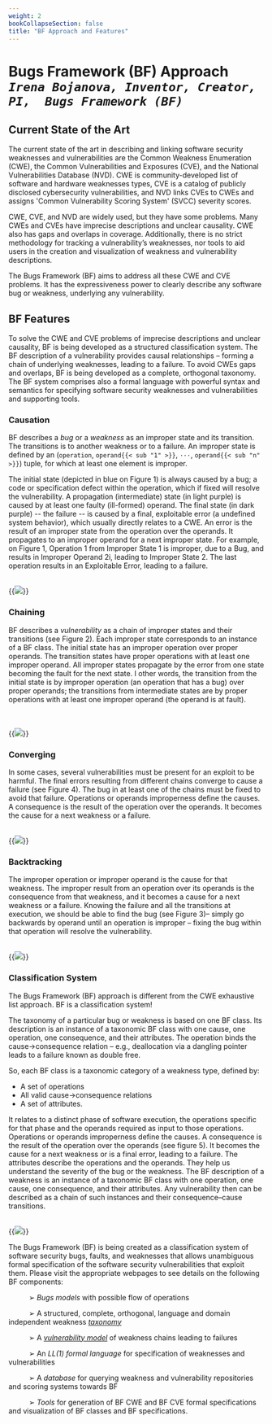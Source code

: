 ```yaml
---
weight: 2
bookCollapseSection: false
title: "BF Approach and Features"
---
```

# Bugs Framework (BF) Approach<br/>_`Irena Bojanova, Inventor, Creator, PI,  Bugs Framework (BF)`_

## Current State of the Art

The current state of the art in describing and linking software security weaknesses and vulnerabilities are the Common Weakness Enumeration (CWE), the Common Vulnerabilities and Exposures (CVE), and the National Vulnerabilities Database (NVD). CWE is community-developed list of software and hardware weaknesses types, CVE is a catalog of publicly disclosed cybersecurity vulnerabilities, and NVD links CVEs to CWEs and assigns 'Common Vulnerability Scoring System' (SVCC) severity scores.

CWE, CVE, and NVD are widely used, but they have some problems. Many CWEs and CVEs have imprecise descriptions and unclear causality. CWE also has gaps and overlaps in coverage. Additionally, there is no strict methodology for tracking a vulnerability’s weaknesses, nor tools to aid users in the creation and visualization of weakness and vulnerability  descriptions. 

The Bugs Framework (BF) aims to address all these CWE and CVE problems. It has the expressiveness power to clearly describe any software bug or weakness, underlying any vulnerability.

## BF Features

To solve the CWE and CVE problems of imprecise descriptions and unclear causality, BF is being developed as a structured classification system. The BF description of a vulnerability provides causal relationships – forming a chain of underlying weaknesses, leading to a failure. To avoid CWEs gaps and overlaps, BF is being developed as a complete, orthogonal taxonomy. The BF system comprises also a formal language with powerful syntax and semantics for specifying software security weaknesses and vulnerabilities and supporting tools.

### Causation

BF describes a _bug_ or a _weakness_ as an improper state and its transition. The transitions is to another weakness or to a failure. An improper state is defined by an (`operation`, `operand{{< sub "1" >}}`, `···`, `operand{{< sub "n" >}}`) tuple, for which at least one element is improper. 

The initial state (depicted in blue on Figure 1) is always caused by a bug; a code or specification defect within the operation, which if fixed will resolve the vulnerability. A propagation (intermediate) state (in light purple) is caused by at least one faulty (ill-formed) operand. The final state (in dark purple) -- the failure -- is caused by a final, exploitable error (a undefined system behavior), which usually directly relates to a CWE. An error is the result of an improper state from the operation over the operands. It propagates to an improper operand for a next improper state. For example, on Figure 1, Operation 1 from Improper State 1 is improper, due to a Bug, and results in Improper Operand 2i, leading to Improper State 2. The last operation results in an Exploitable Error, leading to a failure.

<br/>
 {{<img src="images/BF Models/BF Causation.svg" caption="Figure 1. BF Causality -- a bug or a weakness relates an improper state and its transition. The improper state is defined by an (`operation`, `operand 1`, `···`, `operand n`) tuple, for which at least one element is improper.The transition from that state is to another weakness or to a failure." >}}
<br/>

### Chaining 

BF describes a _vulnerability_ as a chain of improper states and their transitions (see Figure 2). Each improper state corresponds to an instance of a BF class. The initial state has an improper operation over proper operands. The transition states have proper operations with at least one improper operand. All improper states propagate by the error from one state becoming the fault for the next state. I other words, the transition from the initial state is by improper operation (an operation that has a bug) over proper operands; the transitions from intermediate states are by proper operations with at least one improper operand (the operand is at fault).

<br/><br/>
{{<img src="images/BF Models/BF Chaining.svg" caption="Figure 2. BF features: Chaining weaknesses – A vulnerability as a chain of improper states and their transitions" >}}
<br/>

### Converging

In some cases, several vulnerabilities must be present for an exploit to be harmful. The final errors resulting from different chains converge to cause a failure (see  Figure 4). The bug in at least one of the chains must be fixed to avoid that failure. Operations or operands improperness define the causes. A consequence is the result of the operation over the operands. It becomes the cause for a next weakness or a failure. 

<br/>
 {{<img src="images/BF Models/BF Converging.svg" caption="Figure 4. Converging software security vulnerabilities, leading to a security failure." >}}
<br/>

### Backtracking

The improper operation or improper operand is the cause for that weakness. The improper result from an operation over its operands is the consequence from that weakness, and it becomes a cause for a next weakness or a failure. Knowing the failure and all the transitions at execution, we should be able to find the bug (see Figure 3)– simply go backwards by operand until an operation is improper – fixing the bug within that operation will resolve the vulnerability.

<br/>
 {{<img src="images/BF Models/BF Backtracking.svg" caption="Figure 3. BF features: Backtracking from a failure to the bug – knowing the failure, go backwards by improper operand until an operation is improper – fixing the bug within that operation will resolve the vulnerability." >}}
<br/>

### Classification System

The Bugs Framework (BF) approach is different from the CWE exhaustive list approach. BF is a classification system! 

The taxonomy of a particular bug or weakness is based on one BF class. Its description is an instance of a taxonomic BF class with one cause, one operation, one consequence, and their attributes. The operation binds the cause→consequence relation – e.g., deallocation via a dangling pointer leads to a failure known as double free.

So, each BF class is a taxonomic  category  of  a  weakness type, defined by:

*   A set of operations
*   All valid cause→consequence relations
*   A set of attributes.

It relates to a distinct phase of software execution, the operations specific for that phase and the operands required as input to those operations. Operations or operands improperness define the causes. A consequence is the result of the operation over the operands (see figure 5). It becomes the cause for a next weakness or is a final error, leading to a failure. The attributes describe the operations and the operands. They help us understand the severity of the bug or the weakness. The BF description of a weakness is an instance of a taxonomic BF class with one operation, one cause, one consequence, and their attributes. Any vulnerability then can be described as a chain of such instances and their consequence–cause transitions.

<br/>
 {{<img src="images/BF Models/BF Cause-Consequence-Cause.svg" caption="Figure 5. A consequence is the result of the operation over the operands. It becomes the cause for a next weakness or is a final, exploitable error, leading to a failure." >}}
<br/>

The Bugs Framework (BF) is being created as a classification system of software security bugs, faults, and weaknesses that allows unambiguous formal specification of the software security vulnerabilities that exploit them. Please visit the appropriate webpages to see details on the following BF components:

<div style="text-indent: 40px">

➢ _Bugs models_ with possible flow of operations

➢ A structured, complete, orthogonal, language and domain independent weakness _[taxonomy](/BF/info/bf-classes)_

➢ A  _[vulnerability model](/BF/info/vulnerability-model/bf-vulnerability-model/)_ of weakness chains leading to failures

➢ An _LL(1) formal language_ for specification of weaknesses and vulnerabilities

➢ A _database_ for querying weakness and vulnerability repositories and scoring systems towards BF

➢ _Tools_ for generation of BF CWE  and BF CVE formal specifications and  visualization of BF classes and BF specifications. 